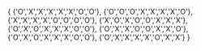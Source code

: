 {
    {'O','X','X','X','X','X','O','O'},
    {'O','O','O','X','X','X','X','O'},
    {'X','X','X','X','O','O','O','O'},
    {'X','O','X','O','O','X','X','X'},
    {'O','X','O','X','X','X','O','O'},
    {'O','X','X','O','O','X','X','O'},
    {'O','X','O','X','X','X','O','O'},
    {'O','X','X','X','X','O','X','X'}
}



